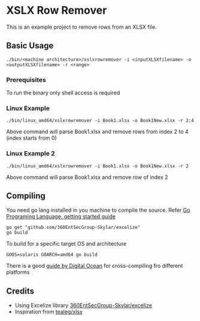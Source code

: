 # XSLX Row Remover

This is an example project to remove rows from an XLSX file.

## Basic Usage
```
./bin/<machine architecture>/xslxrowremover -i <inputXLSXfilename> -o <outputXLSXfilename> -r <range>
```

### Prerequisites

To run the binary only shell access is required

### Linux Example
```
./bin/linux_amd64/xslxrowremover -i Book1.xlsx -o Book1New.xlsx -r 2:4
```
Above command will parse Book1.xlsx and remove rows from index 2 to 4 (index starts from 0)

### Linux Example 2
```
./bin/linux_amd64/xslxrowremover -i Book1.xlsx -o Book1New.xlsx -r 2
```
Above command will parse Book1.xlsx and remove row of index 2 

## Compiling


You need go lang installed in you machine to compile the source. Refer [Go Programing Language, getting started guide](https://golang.org/doc/install)


```
go get "github.com/360EntSecGroup-Skylar/excelize"
go build
```

To build for a specific target OS and architecture 
```
GOOS=solaris GOARCH=amd64 go build
```
There is a good [guide by Digital Ocean](https://www.digitalocean.com/community/tutorials/how-to-build-go-executables-for-multiple-platforms-on-ubuntu-16-04) for cross-compiling fro different platforms


## Credits

* Using Excelize library [360EntSecGroup-Skylar/excelize](https://github.com/360EntSecGroup-Skylar/excelize)
* Inspiration from [tealeg/xlsx](https://github.com/tealeg/xlsx)


